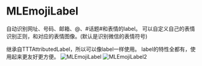 MLEmojiLabel
============

自动识别网址、号码、邮箱、@、#话题#和表情的label。
可以自定义自己的表情识别正则，和对应的表情图像。(默认是识别微信的表情符号)

继承自TTTAttributedLabel，所以可以像label一样使用。
label的特性全都有，使用起来更友好更方便。
![MLEmojiLabel](https://github.com/MacPu/MLEmojiLabel/blob/master/MLEmojiLabel.png?123)
![MLEmojiLabel2](https://github.com/MacPu/MLEmojiLabel/blob/master/MLEmojiLabel2.png?123)




